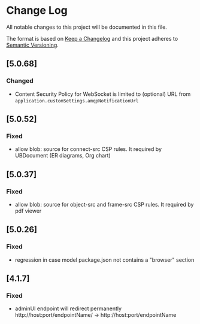 # Change Log
All notable changes to this project will be documented in this file.

The format is based on [Keep a Changelog](http://keepachangelog.com/)
and this project adheres to [Semantic Versioning](http://semver.org/).

## [5.0.68]
### Changed
 - Content Security Policy for WebSocket is limited to (optional) URL from `application.customSettings.amqpNotificationUrl`
 
## [5.0.52]
### Fixed 
- allow blob: source for connect-src CSP rules. It required by UBDocument (ER diagrams, Org chart)

## [5.0.37]
### Fixed
- allow blob: source for object-src and frame-src CSP rules. It required by pdf viewer

## [5.0.26]
### Fixed
 - regression in case model package.json not contains a "browser" section

## [4.1.7]
### Fixed
- adminUI endpoint will redirect permanently http://host:port/endpointName/ -> http://host:port/endpointName

